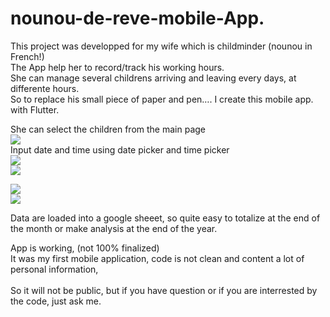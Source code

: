 # nounou-de-reve-mobile-App.
This project was developped for my wife which is childminder (nounou in French!) <br>
The App help her to record/track his working hours. <br>
She can manage several childrens arriving and leaving every days, at differente hours.<br>
So to replace his small piece of paper and pen…. I create this mobile app. with Flutter.<br>

She can select the children from the main page<br>
<img src="./img01.JPG"> <br>
Input date and time using date picker and time picker <br>
<img src="./img 02.JPG">
<br>
<img src="./screenshots/img 03.JPG">

<img src="./img 04.JPG">
<br>
<img src="./img 05.JPG">

Data are loaded into a google sheeet, so quite easy to totalize at the end of the month or make analysis at the end of the year.  

App is working, (not 100% finalized) <br>
It was my first mobile application, code is not clean and content a lot of personal information,<br>
<br>
So it will not be public, but if you have question or if you are interrested by the code, just ask me.

